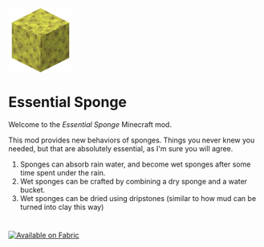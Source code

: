 ![Icon](./src/main/resources/assets/icon.png)
# Essential Sponge
Welcome to the *Essential Sponge* Minecraft mod.

This mod provides new behaviors of sponges. Things you never knew you needed, but that are absolutely essential, as I'm sure you will agree.

1) Sponges can absorb rain water, and become wet sponges after some time spent under the rain.
2) Wet sponges can be crafted by combining a dry sponge and a water bucket.
3) Wet sponges can be dried using dripstones (similar to how mud can be turned into clay this way)

#

<a href="https://fabricmc.net/"><img src="https://camo.githubusercontent.com/607921ac1756cf04710d06279fbf9f934b3b3f6435ac29d408a12bf4c2015b1b/68747470733a2f2f63646e2e6a7364656c6976722e6e65742f6e706d2f40696e746572677261762f646576696e732d62616467657340332f6173736574732f636f7a792f737570706f727465642f6661627269635f3634682e706e67" alt="Available on Fabric" width="200"></a>           
